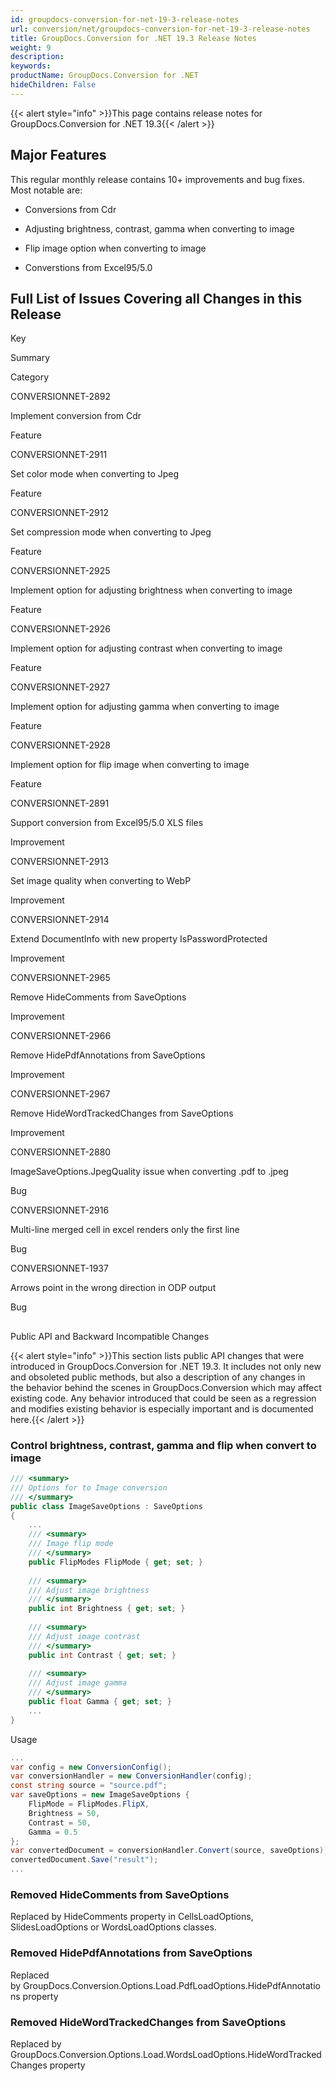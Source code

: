 ```yaml
---
id: groupdocs-conversion-for-net-19-3-release-notes
url: conversion/net/groupdocs-conversion-for-net-19-3-release-notes
title: GroupDocs.Conversion for .NET 19.3 Release Notes
weight: 9
description: 
keywords: 
productName: GroupDocs.Conversion for .NET
hideChildren: False
---
```

{{< alert style="info" >}}This page contains release notes for GroupDocs.Conversion for .NET 19.3{{< /alert >}}

## Major Features

This regular monthly release contains 10+ improvements and bug fixes. Most notable are: 

*   Conversions from Cdr
    
*   Adjusting brightness, contrast, gamma when converting to image
*   Flip image option when converting to image
*   Converstions from Excel95/5.0

## Full List of Issues Covering all Changes in this Release

Key

Summary

Category

CONVERSIONNET-2892

Implement conversion from Cdr

Feature

CONVERSIONNET-2911

Set color mode when converting to Jpeg

Feature

CONVERSIONNET-2912

Set compression mode when converting to Jpeg

Feature

CONVERSIONNET-2925

Implement option for adjusting brightness when converting to image

Feature

CONVERSIONNET-2926

Implement option for adjusting contrast when converting to image

Feature

CONVERSIONNET-2927

Implement option for adjusting gamma when converting to image

Feature

CONVERSIONNET-2928

Implement option for flip image when converting to image

Feature

CONVERSIONNET-2891

Support conversion from Excel95/5.0 XLS files

Improvement

CONVERSIONNET-2913

Set image quality when converting to WebP

Improvement

CONVERSIONNET-2914

Extend DocumentInfo with new property IsPasswordProtected

Improvement

CONVERSIONNET-2965

Remove HideComments from SaveOptions

Improvement

CONVERSIONNET-2966

Remove HidePdfAnnotations from SaveOptions

Improvement

CONVERSIONNET-2967

Remove HideWordTrackedChanges from SaveOptions

Improvement

CONVERSIONNET-2880

ImageSaveOptions.JpegQuality issue when converting .pdf to .jpeg

Bug

CONVERSIONNET-2916

Multi-line merged cell in excel renders only the first line

Bug

CONVERSIONNET-1937

Arrows point in the wrong direction in ODP output

Bug

##   
Public API and Backward Incompatible Changes

{{< alert style="info" >}}This section lists public API changes that were introduced in GroupDocs.Conversion for .NET 19.3. It includes not only new and obsoleted public methods, but also a description of any changes in the behavior behind the scenes in GroupDocs.Conversion which may affect existing code. Any behavior introduced that could be seen as a regression and modifies existing behavior is especially important and is documented here.{{< /alert >}}

### Control brightness, contrast, gamma and flip when convert to image

```csharp
/// <summary>
/// Options for to Image conversion
/// </summary>
public class ImageSaveOptions : SaveOptions
{
    ...
    /// <summary>
    /// Image flip mode
    /// </summary>
    public FlipModes FlipMode { get; set; }
 
    /// <summary>
    /// Adjust image brightness
    /// </summary>
    public int Brightness { get; set; }
     
    /// <summary>
    /// Adjust image contrast
    /// </summary>
    public int Contrast { get; set; }
     
    /// <summary>
    /// Adjust image gamma
    /// </summary>
    public float Gamma { get; set; }
    ...
}
```

Usage

```csharp
...
var config = new ConversionConfig();
var conversionHandler = new ConversionHandler(config);
const string source = "source.pdf";
var saveOptions = new ImageSaveOptions {
    FlipMode = FlipModes.FlipX,
    Brightness = 50,
    Contrast = 50,
    Gamma = 0.5
};
var convertedDocument = conversionHandler.Convert(source, saveOptions);
convertedDocument.Save("result");
...
```

### Removed HideComments from SaveOptions

Replaced by HideComments property in CellsLoadOptions, SlidesLoadOptions or WordsLoadOptions classes.

### Removed HidePdfAnnotations from SaveOptions

Replaced by GroupDocs.Conversion.Options.Load.PdfLoadOptions.HidePdfAnnotations property

### Removed HideWordTrackedChanges from SaveOptions

Replaced by GroupDocs.Conversion.Options.Load.WordsLoadOptions.HideWordTrackedChanges property
